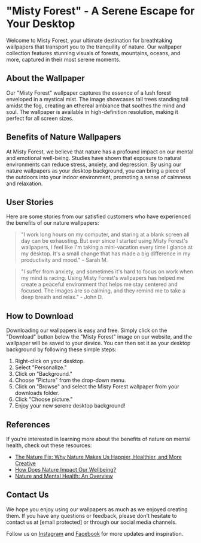 <!--
Write me content for website with wallpaper which alt text is:

"A forest with a misty background"

The name/title of the page should not be 1:1 copy of the alt text but rather a real content of the website which is using this wallpaper.

- Use markdown format
- Start with the heading
- The content should look like a real website
- Include real sections like references, contact, user stories, etc. use things relevant to the page purpose.
- Feel free to use structure like headings, bullets, numbering, blockquotes, paragraphs, horizontal lines, etc.
- You can use formatting like bold or _italic_
- You can include UTF-8 emojis
- Links should be only #hash anchors (and you can refer to the document itself)
- Do not include images
-->

<!--font:Montserrat-->

# "Misty Forest" - A Serene Escape for Your Desktop

Welcome to Misty Forest, your ultimate destination for breathtaking wallpapers that transport you to the tranquility of nature. Our wallpaper collection features stunning visuals of forests, mountains, oceans, and more, captured in their most serene moments.

## About the Wallpaper

Our "Misty Forest" wallpaper captures the essence of a lush forest enveloped in a mystical mist. The image showcases tall trees standing tall amidst the fog, creating an ethereal ambiance that soothes the mind and soul. The wallpaper is available in high-definition resolution, making it perfect for all screen sizes.

## Benefits of Nature Wallpapers

At Misty Forest, we believe that nature has a profound impact on our mental and emotional well-being. Studies have shown that exposure to natural environments can reduce stress, anxiety, and depression. By using our nature wallpapers as your desktop background, you can bring a piece of the outdoors into your indoor environment, promoting a sense of calmness and relaxation.

## User Stories

Here are some stories from our satisfied customers who have experienced the benefits of our nature wallpapers:

> "I work long hours on my computer, and staring at a blank screen all day can be exhausting. But ever since I started using Misty Forest's wallpapers, I feel like I'm taking a mini-vacation every time I glance at my desktop. It's a small change that has made a big difference in my productivity and mood." - Sarah M.

> "I suffer from anxiety, and sometimes it's hard to focus on work when my mind is racing. Using Misty Forest's wallpapers has helped me create a peaceful environment that helps me stay centered and focused. The images are so calming, and they remind me to take a deep breath and relax." - John D.

## How to Download

Downloading our wallpapers is easy and free. Simply click on the "Download" button below the "Misty Forest" image on our website, and the wallpaper will be saved to your device. You can then set it as your desktop background by following these simple steps:

1. Right-click on your desktop.
2. Select "Personalize."
3. Click on "Background."
4. Choose "Picture" from the drop-down menu.
5. Click on "Browse" and select the Misty Forest wallpaper from your downloads folder.
6. Click "Choose picture."
7. Enjoy your new serene desktop background!

## References

If you're interested in learning more about the benefits of nature on mental health, check out these resources:

-   [The Nature Fix: Why Nature Makes Us Happier, Healthier, and More Creative](#)
-   [How Does Nature Impact Our Wellbeing?](#)
-   [Nature and Mental Health: An Overview](#)

## Contact Us

We hope you enjoy using our wallpapers as much as we enjoyed creating them. If you have any questions or feedback, please don't hesitate to contact us at [email protected] or through our social media channels.

Follow us on [Instagram](#) and [Facebook](#) for more updates and inspiration.
